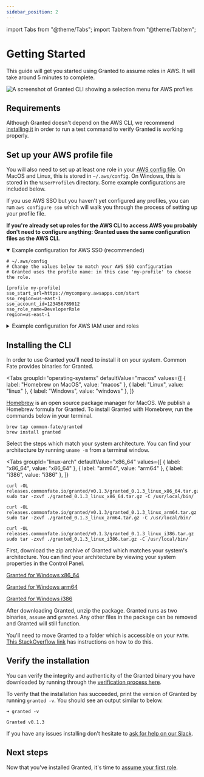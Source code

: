 ```yaml
---
sidebar_position: 2
---
```


import Tabs from "@theme/Tabs";
import TabItem from "@theme/TabItem";

# Getting Started

This guide will get you started using Granted to assume roles in AWS. It will take around 5 minutes to complete.

![A screenshot of Granted CLI showing a selection menu for AWS profiles](/img/cli-screenshot.png)

## Requirements

Although Granted doesn't depend on the AWS CLI, we recommend [installing it](https://docs.aws.amazon.com/cli/latest/userguide/getting-started-install.html) in order to run a test command to verify Granted is working properly.

## Set up your AWS profile file

You will also need to set up at least one role in your [AWS config file](https://docs.aws.amazon.com/cli/latest/userguide/cli-configure-files.html). On MacOS and Linux, this is stored in `~/.aws/config`. On Windows, this is stored in the `%UserProfile%` directory. Some example configurations are included below.

If you use AWS SSO but you haven't yet configured any profiles, you can run `aws configure sso` which will walk you through the process of setting up your profile file.

**If you're already set up roles for the AWS CLI to access AWS you probably don't need to configure anything: Granted uses the same configuration files as the AWS CLI.**

<details open>
<summary>Example configuration for AWS SSO (recommended)</summary>
<div>

```
# ~/.aws/config
# Change the values below to match your AWS SSO configuration
# Granted uses the profile name: in this case 'my-profile' to choose the role.

[profile my-profile]
sso_start_url=https://mycompany.awsapps.com/start
sso_region=us-east-1
sso_account_id=123456789012
sso_role_name=DeveloperRole
region=us-east-1
```

</div>
</details>

<details>
<summary>Example configuration for AWS IAM user and roles</summary>

More information on using IAM users and roles can be found [here](https://blog.coinbase.com/you-need-more-than-one-aws-account-aws-bastions-and-assume-role-23946c6dfde3).

<div>

```
# ~/.aws/credentials
[base]
aws_access_key_id=<ACCESS_KEY>
aws_secret_access_key=<SECRET_KEY>
```

```
# ~/.aws/config
# Change the values below to match your AWS role configuration
# Granted uses the profile name: in this case 'my-profile' to choose the role.

[profile base]
region=us-east-1

[profile my-profile]
region=us-east-1
source_profile=base
role_arn=arn:aws:iam::123456789012:role/my-role
```

</div>
</details>

## Installing the CLI

In order to use Granted you'll need to install it on your system. Common Fate provides binaries for Granted.

<Tabs
  groupId="operating-systems"
  defaultValue="macos"
  values={[
	  { label: "Homebrew on MacOS", value: "macos" },
	  { label: "Linux", value: "linux" },
	  { label: "Windows", value: "windows" },
	  ]}
>
<TabItem value="macos">

[Homebrew](https://brew.sh/) is an open source package manager for MacOS. We publish a Homebrew formula for Granted. To install Granted with Homebrew, run the commands below in your terminal.

```
brew tap common-fate/granted
brew install granted
```

</TabItem>
<TabItem value="linux">

Select the steps which match your system architecture. You can find your architecture by running `uname -m` from a terminal window.

<Tabs
groupId="linux-arch"
defaultValue="x86_64"
values={[
{ label: "x86_64", value: "x86_64" },
{ label: "arm64", value: "arm64" },
{ label: "i386", value: "i386" },
]}
>

<TabItem value="x86_64">

```
curl -OL releases.commonfate.io/granted/v0.1.3/granted_0.1.3_linux_x86_64.tar.gz
sudo tar -zxvf ./granted_0.1.3_linux_x86_64.tar.gz -C /usr/local/bin/
```

</TabItem>
<TabItem value="arm64">

```
curl -OL releases.commonfate.io/granted/v0.1.3/granted_0.1.3_linux_arm64.tar.gz
sudo tar -zxvf ./granted_0.1.3_linux_arm64.tar.gz -C /usr/local/bin/
```

</TabItem>
<TabItem value="i386">

```
curl -OL releases.commonfate.io/granted/v0.1.3/granted_0.1.3_linux_i386.tar.gz
sudo tar -zxvf ./granted_0.1.3_linux_i386.tar.gz -C /usr/local/bin/
```

</TabItem>
</Tabs>

</TabItem>

<TabItem value="windows">

First, download the zip archive of Granted which matches your system's architecture. You can find your architecture by viewing your system properties in the Control Panel.

[Granted for Windows x86_64](https://releases.commonfate.io/granted/v0.1.3/granted_0.1.3_windows_x86_64.zip)

[Granted for Windows arm64](https://releases.commonfate.io/granted/v0.1.3/granted_0.1.3_windows_arm64.zip)

[Granted for Windows i386](https://releases.commonfate.io/granted/v0.1.3/granted_0.1.3_windows_i386.zip)

After downloading Granted, unzip the package. Granted runs as two binaries, `assume` and `granted`. Any other files in the package can be removed and Granted will still function.

You'll need to move Granted to a folder which is accessible on your `PATH`. [This StackOverflow link](https://stackoverflow.com/questions/1618280/where-can-i-set-path-to-make-exe-on-windows) has instructions on how to do this.

</TabItem>

</Tabs>

## Verify the installation

You can verify the integrity and authenticity of the Granted binary you have downloaded by running through the [verification process here](/granted/security#release-verification).

To verify that the installation has succeeded, print the version of Granted by running `granted -v`. You should see an output similar to below.

```
➜ granted -v

Granted v0.1.3
```

If you have any issues installing don't hesitate to [ask for help on our Slack](https://join.slack.com/t/commonfatecommunity/shared_invite/zt-q4m96ypu-_gYlRWD3k5rIsaSsqP7QMg).

## Next steps

Now that you've installed Granted, it's time to [assume your first role](/granted/usage/assuming-roles).